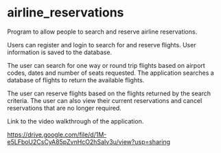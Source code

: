 # airline_reservations
Program to allow people to search and reserve airline reservations.

Users can register and login to search for and reserve flights. User information is saved to the database.

The user can search for one way or round trip flights based on airport codes, dates and number of seats requested. The application searches a database of flights to return the available flights.

The user can reserve flights based on the flights returned by the search criteria. The user can also view their current reservations and cancel reservations that are no longer required.

Link to the video walkthrough of the application.

https://drive.google.com/file/d/1M-e5LFboU2CsCyA85pZvnHcO2hSaIv3u/view?usp=sharing
